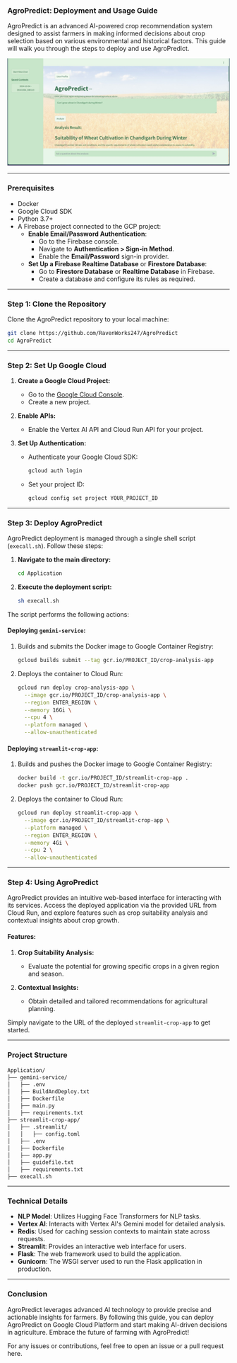 ### AgroPredict: Deployment and Usage Guide

AgroPredict is an advanced AI-powered crop recommendation system designed to assist farmers in making informed decisions about crop selection based on various environmental and historical factors. This guide will walk you through the steps to deploy and use AgroPredict.

![AgroPredict Screenshot](images/txfiainh.png)

---

### Prerequisites

- Docker
- Google Cloud SDK
- Python 3.7+
- A Firebase project connected to the GCP project:
  - **Enable Email/Password Authentication**:
    - Go to the Firebase console.
    - Navigate to **Authentication > Sign-in Method**.
    - Enable the **Email/Password** sign-in provider.
  - **Set Up a Firebase Realtime Database** or **Firestore Database**:
    - Go to **Firestore Database** or **Realtime Database** in Firebase.
    - Create a database and configure its rules as required.

---

### Step 1: Clone the Repository

Clone the AgroPredict repository to your local machine:

```bash
git clone https://github.com/RavenWorks247/AgroPredict
cd AgroPredict
```

---

### Step 2: Set Up Google Cloud

1. **Create a Google Cloud Project:**

   - Go to the [Google Cloud Console](https://console.cloud.google.com/).
   - Create a new project.

2. **Enable APIs:**

   - Enable the Vertex AI API and Cloud Run API for your project.

3. **Set Up Authentication:**

   - Authenticate your Google Cloud SDK:
     ```bash
     gcloud auth login
     ```
   - Set your project ID:
     ```bash
     gcloud config set project YOUR_PROJECT_ID
     ```

---

### Step 3: Deploy AgroPredict

AgroPredict deployment is managed through a single shell script (`execall.sh`). Follow these steps:

1. **Navigate to the main directory:**

   ```bash
   cd Application
   ```

2. **Execute the deployment script:**

   ```bash
   sh execall.sh
   ```

The script performs the following actions:

#### Deploying `gemini-service`:

1. Builds and submits the Docker image to Google Container Registry:

   ```bash
   gcloud builds submit --tag gcr.io/PROJECT_ID/crop-analysis-app
   ```

2. Deploys the container to Cloud Run:

   ```bash
   gcloud run deploy crop-analysis-app \
     --image gcr.io/PROJECT_ID/crop-analysis-app \
     --region ENTER_REGION \
     --memory 16Gi \
     --cpu 4 \
     --platform managed \
     --allow-unauthenticated
   ```

#### Deploying `streamlit-crop-app`:

1. Builds and pushes the Docker image to Google Container Registry:

   ```bash
   docker build -t gcr.io/PROJECT_ID/streamlit-crop-app .
   docker push gcr.io/PROJECT_ID/streamlit-crop-app
   ```

2. Deploys the container to Cloud Run:

   ```bash
   gcloud run deploy streamlit-crop-app \
     --image gcr.io/PROJECT_ID/streamlit-crop-app \
     --platform managed \
     --region ENTER_REGION \
     --memory 4Gi \
     --cpu 2 \
     --allow-unauthenticated
   ```

---

### Step 4: Using AgroPredict

AgroPredict provides an intuitive web-based interface for interacting with its services. Access the deployed application via the provided URL from Cloud Run, and explore features such as crop suitability analysis and contextual insights about crop growth.

#### Features:

1. **Crop Suitability Analysis:**

   - Evaluate the potential for growing specific crops in a given region and season.

2. **Contextual Insights:**

   - Obtain detailed and tailored recommendations for agricultural planning.

Simply navigate to the URL of the deployed `streamlit-crop-app` to get started.

---

### Project Structure

```
Application/
├── gemini-service/
│   ├── .env
│   ├── BuildAndDeploy.txt
│   ├── Dockerfile
│   ├── main.py
│   ├── requirements.txt
├── streamlit-crop-app/
│   ├── .streamlit/
│   │   ├── config.toml
│   ├── .env
│   ├── Dockerfile
│   ├── app.py
│   ├── guidefile.txt
│   ├── requirements.txt
├── execall.sh
```

---

### Technical Details

- **NLP Model**: Utilizes Hugging Face Transformers for NLP tasks.
- **Vertex AI**: Interacts with Vertex AI's Gemini model for detailed analysis.
- **Redis**: Used for caching session contexts to maintain state across requests.
- **Streamlit**: Provides an interactive web interface for users.
- **Flask**: The web framework used to build the application.
- **Gunicorn**: The WSGI server used to run the Flask application in production.

---

### Conclusion

AgroPredict leverages advanced AI technology to provide precise and actionable insights for farmers. By following this guide, you can deploy AgroPredict on Google Cloud Platform and start making AI-driven decisions in agriculture. Embrace the future of farming with AgroPredict!

For any issues or contributions, feel free to open an issue or a pull request here.

